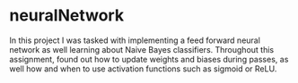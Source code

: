 # neuralNetwork
In this project I was tasked with implementing a feed forward neural network as well learning about Naive Bayes classifiers. Throughout this assignment, found out how to update weights and biases during passes, as well how and when to use activation functions such as sigmoid or ReLU.
